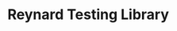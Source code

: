 # Reynard Testing Library

<!-- Project structure -->
<!-- Manual experimentation -->
<!-- Writing custom components -->
